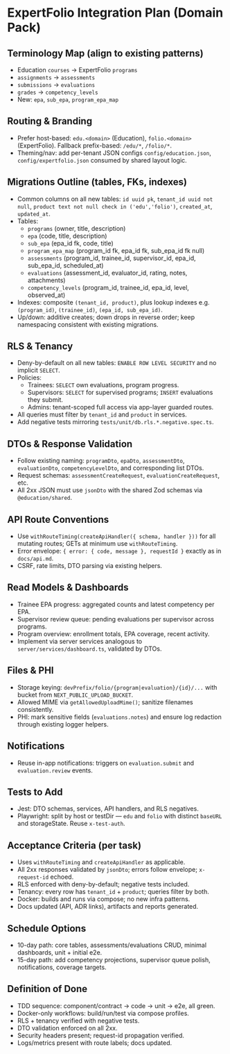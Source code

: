 # ExpertFolio Integration Plan (Domain Pack)

## Terminology Map (align to existing patterns)
- Education `courses` → ExpertFolio `programs`
- `assignments` → `assessments`
- `submissions` → `evaluations`
- `grades` → `competency_levels`
- New: `epa`, `sub_epa`, `program_epa_map`

## Routing & Branding
- Prefer host-based: `edu.<domain>` (Education), `folio.<domain>` (ExpertFolio). Fallback prefix-based: `/edu/*`, `/folio/*`.
- Theming/nav: add per-tenant JSON configs `config/education.json`, `config/expertfolio.json` consumed by shared layout logic.

## Migrations Outline (tables, FKs, indexes)
- Common columns on all new tables: `id uuid pk`, `tenant_id uuid not null`, `product text not null check in ('edu','folio')`, `created_at`, `updated_at`.
- Tables:
  - `programs` (owner, title, description)
  - `epa` (code, title, description)
  - `sub_epa` (epa_id fk, code, title)
  - `program_epa_map` (program_id fk, epa_id fk, sub_epa_id fk null)
  - `assessments` (program_id, trainee_id, supervisor_id, epa_id, sub_epa_id, scheduled_at)
  - `evaluations` (assessment_id, evaluator_id, rating, notes, attachments)
  - `competency_levels` (program_id, trainee_id, epa_id, level, observed_at)
- Indexes: composite `(tenant_id, product)`, plus lookup indexes e.g. `(program_id)`, `(trainee_id)`, `(epa_id, sub_epa_id)`.
- Up/down: additive creates; down drops in reverse order; keep namespacing consistent with existing migrations.

## RLS & Tenancy
- Deny-by-default on all new tables: `ENABLE ROW LEVEL SECURITY` and no implicit `SELECT`.
- Policies:
  - Trainees: `SELECT` own evaluations, program progress.
  - Supervisors: `SELECT` for supervised programs; `INSERT` evaluations they submit.
  - Admins: tenant-scoped full access via app-layer guarded routes.
- All queries must filter by `tenant_id` and `product` in services.
- Add negative tests mirroring `tests/unit/db.rls.*.negative.spec.ts`.

## DTOs & Response Validation
- Follow existing naming: `programDto`, `epaDto`, `assessmentDto`, `evaluationDto`, `competencyLevelDto`, and corresponding list DTOs.
- Request schemas: `assessmentCreateRequest`, `evaluationCreateRequest`, etc.
- All 2xx JSON must use `jsonDto` with the shared Zod schemas via `@education/shared`.

## API Route Conventions
- Use `withRouteTiming(createApiHandler({ schema, handler }))` for all mutating routes; GETs at minimum use `withRouteTiming`.
- Error envelope: `{ error: { code, message }, requestId }` exactly as in `docs/api.md`.
- CSRF, rate limits, DTO parsing via existing helpers.

## Read Models & Dashboards
- Trainee EPA progress: aggregated counts and latest competency per EPA.
- Supervisor review queue: pending evaluations per supervisor across programs.
- Program overview: enrollment totals, EPA coverage, recent activity.
- Implement via server services analogous to `server/services/dashboard.ts`, validated by DTOs.

## Files & PHI
- Storage keying: `devPrefix/folio/{program|evaluation}/{id}/...` with bucket from `NEXT_PUBLIC_UPLOAD_BUCKET`.
- Allowed MIME via `getAllowedUploadMime()`; sanitize filenames consistently.
- PHI: mark sensitive fields (`evaluations.notes`) and ensure log redaction through existing logger helpers.

## Notifications
- Reuse in-app notifications: triggers on `evaluation.submit` and `evaluation.review` events.

## Tests to Add
- Jest: DTO schemas, services, API handlers, and RLS negatives.
- Playwright: split by host or testDir — `edu` and `folio` with distinct `baseURL` and storageState. Reuse `x-test-auth`.

## Acceptance Criteria (per task)
- Uses `withRouteTiming` and `createApiHandler` as applicable.
- All 2xx responses validated by `jsonDto`; errors follow envelope; `x-request-id` echoed.
- RLS enforced with deny-by-default; negative tests included.
- Tenancy: every row has `tenant_id` + `product`; queries filter by both.
- Docker: builds and runs via compose; no new infra patterns.
- Docs updated (API, ADR links), artifacts and reports generated.

## Schedule Options
- 10-day path: core tables, assessments/evaluations CRUD, minimal dashboards, unit + initial e2e.
- 15-day path: add competency projections, supervisor queue polish, notifications, coverage targets.

## Definition of Done
- TDD sequence: component/contract → code → unit → e2e, all green.
- Docker-only workflows: build/run/test via compose profiles.
- RLS + tenancy verified with negative tests.
- DTO validation enforced on all 2xx.
- Security headers present; request-id propagation verified.
- Logs/metrics present with route labels; docs updated.


